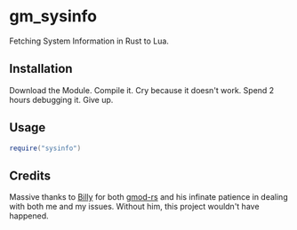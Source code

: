 # gm_sysinfo

Fetching System Information in Rust to Lua.

## Installation

Download the Module.
Compile it.
Cry because it doesn't work.
Spend 2 hours debugging it.
Give up.

## Usage

```lua
require("sysinfo")
```

## Credits

Massive thanks to [Billy](https://github.com/WilliamVenner) for both [gmod-rs](https://github.com/WilliamVenner/gmod-rs) and his infinate patience in dealing with both me and my issues. Without him, this project wouldn't have happened.
